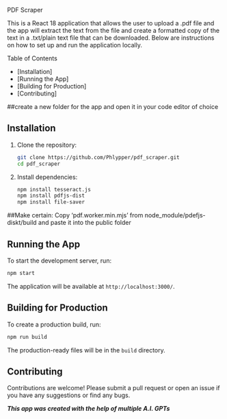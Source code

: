 PDF Scraper

This is a React 18 application that allows the user to upload a .pdf file and the app will extract the text from the file and create a formatted copy of the text in a .txt/plain text file that can be downloaded. Below are instructions on how to set up and run the application locally.

 Table of Contents

- [Installation]
- [Running the App]
- [Building for Production]
- [Contributing]


##create a new folder for the app and open it in your code editor of choice

## Installation

1. Clone the repository:
   ```bash
   git clone https://github.com/Phlypper/pdf_scraper.git
   cd pdf_scraper
   ```

2. Install dependencies:
   ```bash
   npm install tesseract.js
   npm install pdfjs-dist
   npm install file-saver

##Make certain:
Copy ‘pdf.worker.min.mjs’ from node_module/pdefjs-diskt/build and paste it into the public folder

## Running the App

To start the development server, run:
```bash
npm start
```
The application will be available at `http://localhost:3000/`.

## Building for Production

To create a production build, run:
```bash
npm run build
```
The production-ready files will be in the `build` directory.

## Contributing

Contributions are welcome! Please submit a pull request or open an issue if you have any suggestions or find any bugs.

***This app was created with the help of multiple A.I. GPTs***

